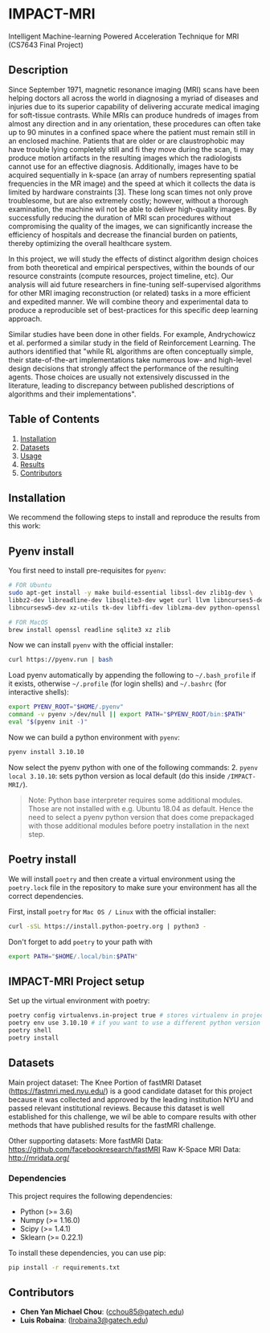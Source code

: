 # IMPACT-MRI
Intelligent Machine-learning Powered Acceleration Technique for MRI (CS7643 Final Project)

## Description

Since September 1971, magnetic resonance imaging (MRI) scans have been helping doctors all across the world in diagnosing a myriad of diseases and injuries due to its superior capability of delivering accurate medical imaging for soft-tissue contrasts. While MRIs can produce hundreds of images from almost any direction and in any orientation, these procedures can often take up to 90 minutes in a confined space where the patient must remain still in an enclosed machine. Patients that are older or are claustrophobic may have trouble lying completely still and fi they move during the scan, ti may produce motion artifacts in the resulting images which the radiologists cannot use for an effective diagnosis. Additionally, images have to be acquired sequentially in k-space (an array of numbers representing spatial frequencies in the MR image) and the speed at which it collects the data is limited by hardware constraints [3]. These long scan times not only prove troublesome, but are also extremely costly; however, without a thorough examination, the machine wil not be able to deliver high-quality images. By successfully reducing the duration of MRI scan procedures without compromising the quality of the images, we can significantly increase the efficiency of hospitals and decrease the financial burden on patients, thereby optimizing the overall healthcare system.

In this project, we will study the effects of distinct algorithm design choices from both theoretical and empirical perspectives, within the bounds of our resource
constraints (compute resources, project timeline, etc). Our analysis will aid future researchers in fine-tuning self-supervised algorithms for other MRI imaging reconstruction (or related) tasks in a more efficient and expedited manner. We will combine theory and experimental data to produce a reproducible set of best-practices for this specific deep learning approach.

Similar studies have been done in other fields. For example, Andrychowicz et al. performed a similar study in the field of Reinforcement Learning. The authors identified that "while RL algorithms are often conceptually simple, their state-of-the-art implementations take numerous low- and high-level design decisions that strongly affect the performance of the resulting agents. Those choices are usually not extensively discussed in the literature, leading to discrepancy between published descriptions of algorithms and their implementations".

## Table of Contents
1. [Installation](#installation)
2. [Datasets](#datasets)
3. [Usage](#usage)
4. [Results](#results)
5. [Contributors](#contributors)

## Installation
We recommend the following steps to install and reproduce the results from this work:

## Pyenv install
You first need to install pre-requisites for `pyenv`:

```bash
# FOR Ubuntu
sudo apt-get install -y make build-essential libssl-dev zlib1g-dev \
libbz2-dev libreadline-dev libsqlite3-dev wget curl llvm libncurses5-dev \
libncursesw5-dev xz-utils tk-dev libffi-dev liblzma-dev python-openssl

# FOR MacOS
brew install openssl readline sqlite3 xz zlib
```
Now we can install `pyenv` with the official installer:
```bash
curl https://pyenv.run | bash
```

Load pyenv automatically by appending the following to `~/.bash_profile` if it exists, otherwise `~/.profile` (for login shells) and `~/.bashrc` (for interactive shells):

```bash
export PYENV_ROOT="$HOME/.pyenv"
command -v pyenv >/dev/null || export PATH="$PYENV_ROOT/bin:$PATH"
eval "$(pyenv init -)"
```

Now we can build a python environment with `pyenv`:
```bash
pyenv install 3.10.10
```

Now select the pyenv python with one of the following commands:
2. `pyenv local 3.10.10`: sets python version as local default (do this inside `/IMPACT-MRI/`).

> Note: Python base interpreter requires some additional modules. Those are not installed with e.g. Ubuntu 18.04 as default. Hence the need to select a pyenv python version that does come prepackaged with those additional modules before poetry installation in the next step.

## Poetry install
We will install `poetry` and then create a virtual environment using the `poetry.lock` file in the repository to make sure your environment has all the correct dependencies.

First, install `poetry` for `Mac OS / Linux` with the official installer:

```bash
curl -sSL https://install.python-poetry.org | python3 -
```

Don't forget to add `poetry` to your path with
```bash
export PATH="$HOME/.local/bin:$PATH"
```

## IMPACT-MRI Project setup
Set up the virtual environment with poetry:

```bash
poetry config virtualenvs.in-project true # stores virtualenv in project directory
poetry env use 3.10.10 # if you want to use a different python version you can choose here; but you must have that python version installed
poetry shell
poetry install
```

## Datasets
Main project dataset: The Knee Portion of fastMRI Dataset (https://fastmri.med.nyu.edu/) is a good candidate dataset for this project because it was collected and approved by the leading institution NYU and passed relevant institutional reviews. Because this dataset is well established for this challenge, we wil be able to compare results with other methods that have published results for the fastMRI challenge.

Other supporting datasets:
More fastMRI Data: https://github.com/facebookresearch/fastMRI
Raw K-Space MRI Data: http://mridata.org/

### Dependencies
This project requires the following dependencies:

- Python (>= 3.6)
- Numpy (>= 1.16.0)
- Scipy (>= 1.4.1)
- Sklearn (>= 0.22.1)

To install these dependencies, you can use pip:

```bash
pip install -r requirements.txt
```

## Contributors
- **Chen Yan Michael Chou**: (cchou85@gatech.edu)
- **Luis Robaina**: (lrobaina3@gatech.edu)



